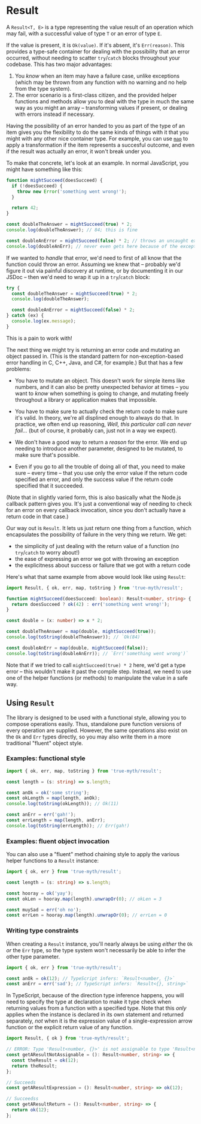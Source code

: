 # Result

A `Result<T, E>` is a type representing the value result of an operation which may fail, with a successful value of type `T` or an error of type `E`.

If the value is present, it is `Ok(value)`. If it's absent, it's `Err(reason)`. This provides a type-safe container for dealing with the possibility that an error occurred, without needing to scatter `try`/`catch` blocks throughout your codebase. This has two major advantages:

1.  You *know* when an item may have a failure case, unlike exceptions (which may be thrown from any function with no warning and no help from the type system).
2.  The error scenario is a first-class citizen, and the provided helper functions and methods allow you to deal with the type in much the same way as you might an array – transforming values if present, or dealing with errors instead if necessary.

Having the possibility of an error handed to you as part of the type of an item gives you the flexibility to do the same kinds of things with it that you might with any other nice container type. For example, you can use [`map`][map] to apply a transformation if the item represents a succesful outcome, and even if the result was actually an error, it won't break under you.

[map]: https://chriskrycho.github.io/true-myth/modules/_result_.html#map

To make that concrete, let's look at an example. In normal JavaScript, you might have something like this:

```js
function mightSucceed(doesSucceed) {
  if (!doesSucceed) {
    throw new Error('something went wrong!');
  }

  return 42;
}

const doubleTheAnswer = mightSucceed(true) * 2;
console.log(doubleTheAnswer); // 84; this is fine

const doubleAnError = mightSucceed(false) * 2; // throws an uncaught exception
console.log(doubleAnErr); // never even gets here because of the exception
```

If we wanted to *handle* that error, we'd need to first of all know that the function could throw an error. Assuming we knew that – probably we'd figure it out via painful discovery at runtime, or by documenting it in our JSDoc – then we'd need to wrap it up in a `try`/`catch` block:

```js
try {
  const doubleTheAnswer = mightSucceed(true) * 2;
  console.log(doubleTheAnswer);

  const doubleAnError = mightSucceed(false) * 2;
} catch (ex) {
  console.log(ex.message);
}
```

This is a pain to work with!

The next thing we might try is returning an error code and mutating an object passed in. (This is the standard pattern for non-exception-based error handling in C, C++, Java, and C#, for example.) But that has a few problems:

-   You have to mutate an object. This doesn't work for simple items like numbers, and it can also be pretty unexpected behavior at times – you want to *know* when something is going to change, and mutating freely throughout a library or application makes that impossible.

-   You have to make sure to actually check the return code to make sure it's valid. In theory, we're all displined enough to always do that. In practice, we often end up reasoning, _Well, this particular call can never fail..._ (but of course, it probably can, just not in a way we expect).

-   We don't have a good way to return a *reason* for the error. We end up needing to introduce another parameter, designed to be mutated, to make sure that's possible.

-   Even if you go to all the trouble of doing all of that, you need to make sure – every time – that you use only the error value if the return code specified an error, and only the success value if the return code specified that it succeeded.

(Note that in slightly varied form, this is also basically what the Node.js callback pattern gives you. It's just a conventional way of needing to check for an error on every callback invocation, since you don't actually have a return code in that case.)

Our way out is `Result`. It lets us just return one thing from a function, which encapsulates the possibility of failure in the very thing we return. We get:

-   the simplicity of just dealing with the return value of a function (no `try`/`catch` to worry about!)
-   the ease of expressing an error we got with throwing an exception
-   the explicitness about success or failure that we got with a return code

Here's what that same example from above would look like using `Result`:

```typescript
import Result, { ok, err, map, toString } from 'true-myth/result';

function mightSucceed(doesSucceed: boolean): Result<number, string> {
  return doesSucceed ? ok(42) : err('something went wrong!');
}

const double = (x: number) => x * 2;

const doubleTheAnswer = map(double, mightSucceed(true));
console.log(toString(doubleTheAnswer)); // `Ok(84)`

const doubleAnErr = map(double, mightSucceed(false));
console.log(toString(doubleAnErr)); // `Err('something went wrong')`
```

Note that if we tried to call `mightSucceed(true) * 2` here, we'd get a type error – this wouldn't make it past the compile step. Instead, we need to use one of the helper functions (or methods) to manipulate the value in a safe way.

## Using `Result`

The library is designed to be used with a functional style, allowing you to compose operations easily. Thus, standalone pure function versions of every operation are supplied. However, the same operations also exist on the `Ok` and `Err` types directly, so you may also write them in a more traditional "fluent" object style.

### Examples: functional style

```typescript
import { ok, err, map, toString } from 'true-myth/result';

const length = (s: string) => s.length;

const anOk = ok('some string');
const okLength = map(length, anOk);
console.log(toString(okLength)); // Ok(11)

const anErr = err('gah!');
const errLength = map(length, anErr);
console.log(toString(errLength)); // Err(gah!)
```

### Examples: fluent object invocation

You can also use a "fluent" method chaining style to apply the various helper functions to a `Result` instance:

```typescript
import { ok, err } from 'true-myth/result';

const length = (s: string) => s.length;

const hooray = ok('yay');
const okLen = hooray.map(length).unwrapOr(0); // okLen = 3

const muySad = err('oh no');
const errLen = hooray.map(length).unwrapOr(0); // errLen = 0
```

### Writing type constraints

When creating a `Result` instance, you'll nearly always be using *either* the `Ok` *or* the `Err` type, so the type system won't necessarily be able to infer the other type parameter.

```typescript
import { ok, err } from 'true-myth/result';

const anOk = ok(12); // TypeScript infers: `Result<number, {}>`
const anErr = err('sad'); // TypeScript infers: `Result<{}, string>`
```

In TypeScript, because of the direction type inference happens, you will need to specify the type at declaration to make it type check when returning values from a function with a specified type. Note that this *only* applies when the instance is declared in its own statement and returned separately, *not* when it is the expression value of a single-expression arrow function or the explicit return value of any function.

```typescript
import Result, { ok } from 'true-myth/result';

// ERROR: Type 'Result<number, {}>' is not assignable to type 'Result<number, string>'.
const getAResultNotAssignable = (): Result<number, string> => {
  const theResult = ok(12);
  return theResult;
};

// Succeeds
const getAResultExpression = (): Result<number, string> => ok(12);

// Succeedss
const getAResultReturn = (): Result<number, string> => {
  return ok(12);
};
```
